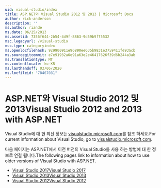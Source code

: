 ```yaml
---
uid: visual-studio/index
title: ASP.NET와 Visual Studio 2012 및 2013 | Microsoft Docs
author: rick-anderson
description: ''
ms.author: riande
ms.date: 06/25/2013
ms.assetid: 7356f644-2b54-4d9f-8863-9d59b9f75532
msc.legacyurl: /visual-studio
msc.type: categoryindex
ms.openlocfilehash: 929900911e96890ee635b9831e3759411fe93acb
ms.sourcegitcommit: e7e91932a6e91a63e2e46417626f39d6b244a3ab
ms.translationtype: MT
ms.contentlocale: ko-KR
ms.lasthandoff: 03/06/2020
ms.locfileid: "78467081"
---
```

# <a name="visual-studio-2012-and-2013-with-aspnet"></a><span data-ttu-id="9c049-102">ASP.NET와 Visual Studio 2012 및 2013</span><span class="sxs-lookup"><span data-stu-id="9c049-102">Visual Studio 2012 and 2013 with ASP.NET</span></span>

<span data-ttu-id="9c049-103">Visual Studio에 대 한 최신 정보는 [visualstudio.microsoft.com](https://visualstudio.microsoft.com)를 참조 하세요.</span><span class="sxs-lookup"><span data-stu-id="9c049-103">For current information about Visual Studio, go to [visualstudio.microsoft.com](https://visualstudio.microsoft.com).</span></span>

<span data-ttu-id="9c049-104">다음 페이지는 ASP.NET에서 이전 버전의 Visual Studio를 사용 하는 방법에 대 한 정보로 연결 됩니다.</span><span class="sxs-lookup"><span data-stu-id="9c049-104">The following pages link to information about how to use older versions of Visual Studio with ASP.NET.</span></span>

- [<span data-ttu-id="9c049-105">Visual Studio 2017</span><span class="sxs-lookup"><span data-stu-id="9c049-105">Visual Studio 2017</span></span>](overview/2017/index.md)
- [<span data-ttu-id="9c049-106">Visual Studio 2013</span><span class="sxs-lookup"><span data-stu-id="9c049-106">Visual Studio 2013</span></span>](overview/2013/index.md)
- [<span data-ttu-id="9c049-107">Visual Studio 2012</span><span class="sxs-lookup"><span data-stu-id="9c049-107">Visual Studio 2012</span></span>](overview/2012/index.md)
